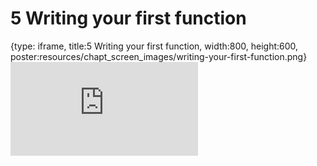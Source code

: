 # 5 Writing your first function
 
{type: iframe, title:5 Writing your first function, width:800, height:600, poster:resources/chapt_screen_images/writing-your-first-function.png}
![](https://hutchdatascience.org/Intermediate_R/no_toc/writing-your-first-function.html)
 

 
